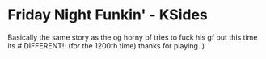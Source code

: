 # Friday Night Funkin' - KSides
Basically the same story as the og horny bf tries to fuck his gf but this time its # DIFFERENT!! (for the 1200th time)
thanks for playing :)

